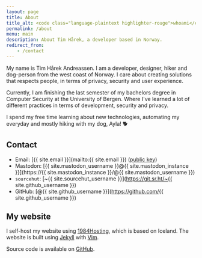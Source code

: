 ```yaml
---
layout: page
title: About
title_alt: <code class="language-plaintext highlighter-rouge">whoami</code>
permalink: /about
menu: main
description: About Tim Hårek, a developer based in Norway.
redirect_from:
    - /contact
---
```


My name is Tim Hårek Andreassen. I am a developer, designer, hiker and dog-person from the west coast of Norway. I care about creating solutions that respects people, in terms of privacy, security and user experience.

Currently, I am finishing the last semester of my bachelors degree in Computer Security at the University of Bergen. Where I've learned a lot of different practices in terms of development, security and privacy.

I spend my free time learning about new technologies, automating my everyday and mostly hiking with my dog, Ayla! 🐕

## Contact
- Email: [{{ site.email }}](mailto:{{ site.email }}) ([public key](/key))
- Mastodon: [{{ site.mastodon_username }}@{{ site.mastodon_instance }}](https://{{ site.mastodon_instance }}/@{{ site.mastodon_username }})
- `sourcehut`: [~{{ site.sourcehut_username }}](https://git.sr.ht/~{{ site.github_username }})
- GitHub: [@{{ site.github_username }}](https://github.com/{{ site.github_username }})

## My website

I self-host my website using [1984Hosting](https://1984hosting.com), which is based on Iceland. The website is built using [Jekyll](https://jekyllrb.com) with [Vim](https://www.vim.org/). 

Source code is available on [GitHub](https://github.com/timharek/timharek.no).
